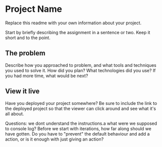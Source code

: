 # Project Name

Replace this readme with your own information about your project.

Start by briefly describing the assignment in a sentence or two. Keep it short and to the point.

## The problem

Describe how you approached to problem, and what tools and techniques you used to solve it. How did you plan? What technologies did you use? If you had more time, what would be next?

## View it live

Have you deployed your project somewhere? Be sure to include the link to the deployed project so that the viewer can click around and see what it's all about.

Questions:
we dont understand the instructions.a
what were we supposed to console log?
Before we start with iterations, how far along should we have gotten.
Do you have to "prevent" the default behaviour and add a action, or is it enough with just giving an action?
